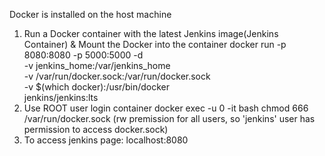 Docker is installed on the host machine

1. Run a Docker container with the latest Jenkins image(Jenkins Container) & Mount the Docker into the container
   docker run -p 8080:8080 -p 5000:5000 -d \
   -v jenkins_home:/var/jenkins_home \
   -v /var/run/docker.sock:/var/run/docker.sock \
   -v $(which docker):/usr/bin/docker \
   jenkins/jenkins:lts
2. Use ROOT user login container
   docker exec -u 0 -it <ContainerId> bash
   chmod 666 /var/run/docker.sock (rw premission for all users, so 'jenkins' user has permission to access docker.sock)
3. To access jenkins page: localhost:8080
